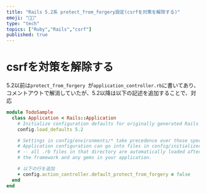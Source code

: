 ```yaml
---
title: "Rails 5.2系 protect_from_forgery設定(csrfを対策を解除する)" 
emoji: "👊🏼"
type: "tech" 
topics: ["Ruby","Rails","csrf"]
published: true
---
```

# csrfを対策を解除する

5.2以前は`protect_from_forgery `が`application_controller.rb`に書いてあり、コメントアウトで解消していたが、5.2以降は以下の記述を追加することで、対応

~~~ ruby:application.rb
module TodoSample
  class Application < Rails::Application
    # Initialize configuration defaults for originally generated Rails version.
    config.load_defaults 5.2

    # Settings in config/environments/* take precedence over those specified here.
    # Application configuration can go into files in config/initializers
    # -- all .rb files in that directory are automatically loaded after loading
    # the framework and any gems in your application.

    # 以下の行を追加
    + config.action_controller.default_protect_from_forgery = false 
  end
end
~~~

